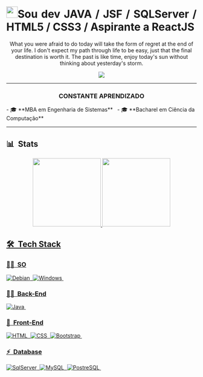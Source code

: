 <h1 align="justify"><img src="https://raw.githubusercontent.com/kaueMarques/kaueMarques/master/hi.gif" width="30px">Sou dev JAVA / JSF / SQLServer / HTML5 / CSS3 /  Aspirante a ReactJS </h1>
<div align="center">
   <p>What you were afraid to do today will take the form of regret at the end of your life. I don't expect my path through life to be easy, just that the final destination is worth it. The past is like time, enjoy today's sun without thinking about yesterday's storm.</p>
</div>
<div align="center">
   <a href="https://www.linkedin.com/in/ricardo-b-80317b19b/" target="_parent"><img src="https://img.shields.io/badge/-LinkedIn-%230077B5?style=for-the-badge&logo=linkedin&logoColor=white" target="_parent"></a>
</div>

***
<div align="center">
   <h3> CONSTANTE APRENDIZADO </h3>
</div>
- 🎓 **MBA em Engenharia de Sistemas** &nbsp;
- 🎓 **Bacharel em Ciência da Computação**

***
## 📊 &nbsp;Stats

<div align="center">
  <a href="https://github.com/ricardobad51">
  <img height="180em" src="https://github-readme-stats.vercel.app/api?username=ricardobad51&show_icons=true&theme=dracula&include_all_commits=true&count_private=true"/>
  <img height="180em" src="https://github-readme-stats.vercel.app/api/top-langs/?username=ricardobad51&layout=compact&langs_count=7&theme=dracula"/>
</div>

## 🛠 &nbsp;Tech Stack
### 👩‍💻 &nbsp;SO
![Debian](https://img.shields.io/badge/-Debian-A81D33?style=flat&logo=debian)&nbsp;
![Windows](https://img.shields.io/badge/-Windows-0078D6?style=flat&logo=windows)&nbsp;
  
### 👩‍💻 &nbsp;Back-End
![Java](https://img.shields.io/badge/-Java-007396?style=flat&logo=java&logoColor=1572B6)&nbsp;

   
### 🎨 &nbsp;Front-End
![HTML](https://img.shields.io/badge/-HTML?style=flat&logo=HTML5)&nbsp;
![CSS](https://img.shields.io/badge/-CSS?style=flat&logo=CSS3&logoColor=1572B6)&nbsp;
![Bootstrap](https://img.shields.io/badge/-Bootstrap?style=flat&logo=Bootstrap&logoColor=1572B6)&nbsp;
   

### ⚡ &nbsp;Database 
![SqlServer](https://img.shields.io/badge/-Microsoft%20SQL%20Server-05122A?style=flat&logo=microsoft%20sql%20server&logoColor=1572B6)&nbsp;
![MySQL](https://img.shields.io/badge/-MySQL-05122A?style=flat&logo=mysql)&nbsp;
![PostreSQL](https://img.shields.io/badge/-PostreSQL-05122A?style=flat&logo=PostreSQL)&nbsp;


<!---
ricardobad51/ricardobad51 is a ✨ special ✨ repository because its `README.md` (this file) appears on your GitHub profile.
You can click the Preview link to take a look at your changes.
--->
